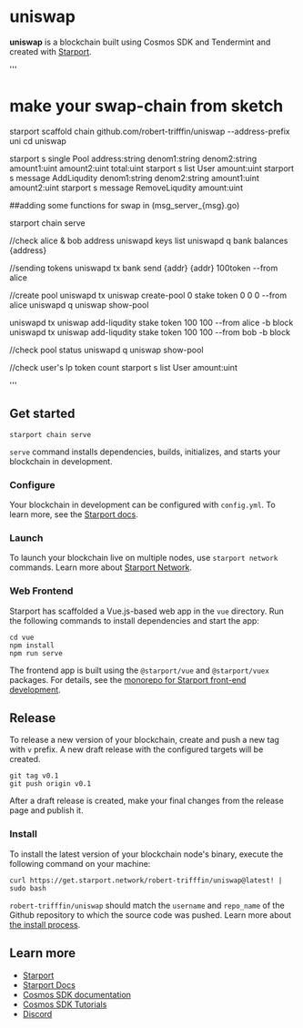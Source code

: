 # uniswap
**uniswap** is a blockchain built using Cosmos SDK and Tendermint and created with [Starport](https://github.com/tendermint/starport).

'''
# make your swap-chain from sketch 
starport scaffold chain github.com/robert-trifffin/uniswap --address-prefix uni
cd uniswap

starport s single Pool address:string denom1:string denom2:string amount1:uint amount2:uint total:uint
starport s list User amount:uint
starport s message AddLiqudity denom1:string denom2:string amount1:uint amount2:uint
starport s message RemoveLiqudity amount:uint

##adding some functions for swap in (msg_server_{msg}.go)

starport chain serve


//check alice & bob address
uniswapd keys list
uniswapd q bank balances {address}

//sending tokens
uniswapd tx bank send {addr} {addr} 100token --from alice

//create pool
uniswapd tx uniswap create-pool 0 stake token 0 0 0 --from alice
uniswapd q uniswap show-pool

uniswapd tx uniswap add-liqudity stake token 100 100 --from alice -b block
uniswapd tx uniswap add-liqudity stake token 100 100 --from bob -b block

//check pool status
uniswapd q uniswap show-pool

//check user's lp token count
starport s list User amount:uint

'''





## Get started

```
starport chain serve
```

`serve` command installs dependencies, builds, initializes, and starts your blockchain in development.

### Configure

Your blockchain in development can be configured with `config.yml`. To learn more, see the [Starport docs](https://docs.starport.network).

### Launch

To launch your blockchain live on multiple nodes, use `starport network` commands. Learn more about [Starport Network](https://github.com/tendermint/spn).

### Web Frontend

Starport has scaffolded a Vue.js-based web app in the `vue` directory. Run the following commands to install dependencies and start the app:

```
cd vue
npm install
npm run serve
```

The frontend app is built using the `@starport/vue` and `@starport/vuex` packages. For details, see the [monorepo for Starport front-end development](https://github.com/tendermint/vue).

## Release
To release a new version of your blockchain, create and push a new tag with `v` prefix. A new draft release with the configured targets will be created.

```
git tag v0.1
git push origin v0.1
```

After a draft release is created, make your final changes from the release page and publish it.

### Install
To install the latest version of your blockchain node's binary, execute the following command on your machine:

```
curl https://get.starport.network/robert-trifffin/uniswap@latest! | sudo bash
```
`robert-trifffin/uniswap` should match the `username` and `repo_name` of the Github repository to which the source code was pushed. Learn more about [the install process](https://github.com/allinbits/starport-installer).

## Learn more

- [Starport](https://github.com/tendermint/starport)
- [Starport Docs](https://docs.starport.network)
- [Cosmos SDK documentation](https://docs.cosmos.network)
- [Cosmos SDK Tutorials](https://tutorials.cosmos.network)
- [Discord](https://discord.gg/W8trcGV)
